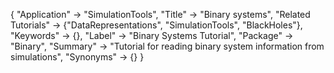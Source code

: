 {
 "Application" -> "SimulationTools",
 "Title" -> "Binary systems",
 "Related Tutorials" -> {"DataRepresentations", "SimulationTools", "BlackHoles"},
 "Keywords" -> {},
 "Label" -> "Binary Systems Tutorial",
 "Package" -> "Binary",
 "Summary" -> "Tutorial for reading binary system information from simulations",
 "Synonyms" -> {}
 }
